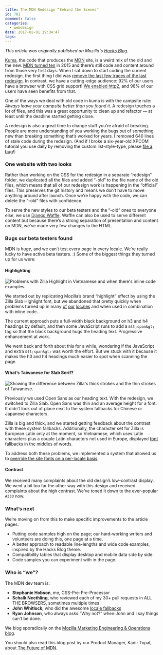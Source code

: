 ```yaml
---
title: The MDN Redesign “Behind the Scenes”
id: 781
comment: false
categories:
  - webdesign
date: 2017-08-01 19:34:47
tags:
---
```


_This article was originally published on Mozilla's [Hacks Blog](https://hacks.mozilla.org/2017/07/the-mdn-redesign-behind-the-scenes/)._

[Kuma](https://github.com/mozilla/kuma), the code that produces the [MDN](https://developer.mozilla.org/en-US/) site, is a weird mix of the old and the new. [MDN turned ten](https://developer.mozilla.org/en-US/docs/MDN_at_ten) in 2015 and there’s still code and content around from those very first days. When I sat down to start coding the current redesign, the first thing I did was [remove the last few traces of the last redesign](https://github.com/mozilla/kuma/pull/4254). In contrast, we have a cutting-edge audience: 92% of our users have a browser with CSS grid support! [We enabled http2](https://mozilla.github.io/meao/2017/06/26/http2/), and 98% of our users have seen benefits from that.

One of the ways we deal with old code in kuma is with the campsite rule: _Always leave your campsite better than you found it_. A redesign touches a lot of files, and this was a great opportunity to clean up and refactor — at least until the deadline started getting close.

A redesign is also a great time to change stuff you’re afraid of breaking. People are more understanding of you working the bugs out of something new than breaking something that’s worked for years. I removed 640 lines of stale code during the redesign. (And if I broke a six-year-old XPCOM tutorial you use daily by removing the custom list-style-type, please [file a bug](https://bugzilla.mozilla.org/enter_bug.cgi?format=guided#h=dupes|Mozilla%20Developer%20Network|)!)

### One website with two looks

Rather than working on the CSS for the redesign in a separate “redesign” folder, we duplicated all the files and added “-old” to the file name of the old files, which means that all of our redesign work is happening in the “official” files. This preserves the git history and means we don’t have to move anything around after launch. Once we’re happy with the code, we can delete the “-old” files with confidence.

To serve the new styles to our beta testers and the “-old” ones to everyone else, we use [Django Waffle](https://github.com/jsocol/django-waffle). Waffle can also be used to serve different content but because there’s a strong separation of presentation and content on MDN, we’ve made very few changes to the HTML.

### Bugs our beta testers found

MDN is _huge_, and we can’t test every page in every locale. We’re really lucky to have active beta testers. :) Some of the biggest things they turned up for us were:

#### Highlighting

![Problems with Zilla Highlight in Vietnamese and when there&#039;s inline code examples.](http://stephaniehobson.ca/wordpress/wp-content/uploads/2017/10/vi.png)

We started out by replicating Mozilla’s brand “highlight” effect by using the Zilla Slab Highlight font, but we abandoned that pretty quickly when problems turned up in many [of](https://bugzilla.mozilla.org/show_bug.cgi?id=1375831) [our](https://bugzilla.mozilla.org/show_bug.cgi?id=1375917) [locales](https://bugzilla.mozilla.org/show_bug.cgi?id=1375879) and when used in combination with inline code.

The current approach puts a full-width black background on h3 and h4 headings by default, and then some JavaScript runs to add a `&lt;span&gt;` tag so that the black background hugs the heading text. Progressive enhancement at work.

We went back and forth about this for a while, wondering if the JavaScript and extra `&lt;span&gt;` was worth the effort. But we stuck with it because it makes the h3 and h4 headings much easier to spot when scanning the page.

#### What’s Taiwanese for Slab Serif?

![Showing the difference between Zilla&#039;s thick strokes and the thin strokes of Taiwanese.](http://stephaniehobson.ca/wordpress/wp-content/uploads/2017/10/taiwanese.png)

Previously we used Open Sans as our heading text. With the redesign, we switched to Zilla Slab. Open Sans was thin and an average height for a font. It didn’t look out of place next to the system fallbacks for Chinese or Japanese characters.

Zilla is big and thick, and we started getting feedback about the contrast with these system fallbacks. Additionally, the character set for Zilla is European Latin only at the moment, so Vietnamese, which uses Latin characters plus a couple Latin characters not used in Europe, displayed [font fallbacks in the middles of words](https://bugzilla.mozilla.org/show_bug.cgi?id=1379259).

To address both these problems, we implemented a system that allowed us to [override the site fonts on a per-locale basis](https://bugzilla.mozilla.org/show_bug.cgi?id=1379259).

#### Contrast

We received many complaints about the old design’s low-contrast display. We went a bit too far the other way with this design and received complaints about the high contrast. We’ve toned it down to the ever-popular `#333` now.

### What’s next

We’re moving on from this to make specific improvements to the article pages:

*   Putting code samples high on the page; our hard-working writers and volunteers are doing this, one page at a time.
*   A better approach to readable line-lengths and wide code examples, inspired by the Hacks Blog theme.
*   Compatibility tables that display desktop and mobile data side by side.
*   Code samples you can experiment with in the page.

### Who is “we”?

The MDN dev team is:

*   **Stephanie Hobson**, me, CSS-Pre-Pre-Processor
*   **Schalk Neethling**, who reviewed each of my 30+ pull requests in ALL THE BROWSERS, sometimes multiple times
*   **John Whitlock**, who did the awesome [locale fallbacks](https://github.com/mozilla/kuma/pull/4303#issue-241394205)
*   **Ryan Johnson**, who always asks “Why not?” when John and I say things can’t be done.

We blog sporadically on the [Mozilla Marketing Engineering &amp; Operations blog](https://mozilla.github.io/meao/2017/07/06/kuma-report/).

You should also read this blog post by our Product Manager, Kadir Topal, about [The Future of MDN](https://blog.mozilla.org/opendesign/future-mdn-focus-web-docs/).